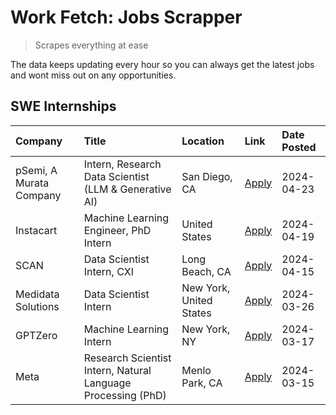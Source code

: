 # Work Fetch: Jobs Scrapper
> Scrapes everything at ease

The data keeps updating every hour so you can always get the latest jobs and wont miss out on any opportunities.

## SWE Internships
<!--START_SECTION:workfetch-->
| Company                 | Title                                                        | Location                | Link                                                                                                                                                                                                                                                                       | Date Posted   |
|:------------------------|:-------------------------------------------------------------|:------------------------|:---------------------------------------------------------------------------------------------------------------------------------------------------------------------------------------------------------------------------------------------------------------------------|:--------------|
| pSemi, A Murata Company | Intern, Research Data Scientist (LLM & Generative AI)        | San Diego, CA           | [Apply](https://www.linkedin.com/jobs/view/intern-research-data-scientist-llm-generative-ai-at-psemi-a-murata-company-3887074168?position=5&pageNum=0&refId=wxH6qhfqYNGXCuyjD5abGw%3D%3D&trackingId=1TE6Rhzgqj2SmJEXWQduzg%3D%3D&trk=public_jobs_jserp-result_search-card) | 2024-04-23    |
| Instacart               | Machine Learning Engineer, PhD Intern                        | United States           | [Apply](https://www.linkedin.com/jobs/view/machine-learning-engineer-phd-intern-at-instacart-3901991739?position=2&pageNum=0&refId=wxH6qhfqYNGXCuyjD5abGw%3D%3D&trackingId=Z7oAclRoSt6PRUqEVygFwQ%3D%3D&trk=public_jobs_jserp-result_search-card)                          | 2024-04-19    |
| SCAN                    | Data Scientist Intern, CXI                                   | Long Beach, CA          | [Apply](https://www.linkedin.com/jobs/view/data-scientist-intern-cxi-at-scan-3899690492?position=9&pageNum=0&refId=wxH6qhfqYNGXCuyjD5abGw%3D%3D&trackingId=xhOOZSYWd%2F5I6TPQkjHXQA%3D%3D&trk=public_jobs_jserp-result_search-card)                                        | 2024-04-15    |
| Medidata Solutions      | Data Scientist Intern                                        | New York, United States | [Apply](https://www.linkedin.com/jobs/view/data-scientist-intern-at-medidata-solutions-3810253704?position=3&pageNum=0&refId=wxH6qhfqYNGXCuyjD5abGw%3D%3D&trackingId=Qa%2FDTfSx6bAsGaR9TrtXQw%3D%3D&trk=public_jobs_jserp-result_search-card)                              | 2024-03-26    |
| GPTZero                 | Machine Learning Intern                                      | New York, NY            | [Apply](https://www.linkedin.com/jobs/view/machine-learning-intern-at-gptzero-3860723963?position=8&pageNum=0&refId=wxH6qhfqYNGXCuyjD5abGw%3D%3D&trackingId=sgRMwqYjzYqmHlNz1z1qhQ%3D%3D&trk=public_jobs_jserp-result_search-card)                                         | 2024-03-17    |
| Meta                    | Research Scientist Intern, Natural Language Processing (PhD) | Menlo Park, CA          | [Apply](https://www.linkedin.com/jobs/view/research-scientist-intern-natural-language-processing-phd-at-meta-3858718375?position=10&pageNum=0&refId=wxH6qhfqYNGXCuyjD5abGw%3D%3D&trackingId=QZUMgQBcGnvutlboo5iZFQ%3D%3D&trk=public_jobs_jserp-result_search-card)         | 2024-03-15    |
<!--END_SECTION:workfetch-->
